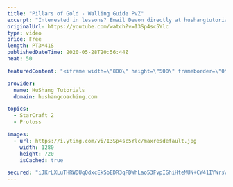 ```yaml
---
title: "Pillars of Gold - Walling Guide PvZ"
excerpt: "Interested in lessons? Email Devon directly at hushangtutorials@outlook.com ------------------------------------------------------------------------------------------------------- Want to support HuShang Tutorials directly? Patreon is a website where you can contribute a monthly donation that will help"
originalUrl: https://youtube.com/watch?v=I3Sp4sc5Ylc
type: video
price: Free
length: PT3M41S
publishedDateTime: 2020-05-28T20:56:44Z
heat: 50

featuredContent: "<iframe width=\"800\" height=\"500\" frameborder=\"0\" src=\"https://www.youtube.com/embed/I3Sp4sc5Ylc\" allow=\"accelerometer; autoplay; encrypted-media; gyroscope; picture-in-picture\" allowfullscreen></iframe>"

provider:
  name: HuShang Tutorials
  domain: hushangcoaching.com

topics:
  - StarCraft 2
  - Protoss

images:
  - url: https://i.ytimg.com/vi/I3Sp4sc5Ylc/maxresdefault.jpg
    width: 1280
    height: 720
    isCached: true

secured: "iJKrLXLuTHRWDUqQdxcEkSbEDR3qFDWhLao53FvpIGhiHteMUN+CW41IYWrsWTdIuUwBlX3C48nwQZsSn1gtaXVGnn2SozTKGtDLEZMeGbTpXb2Dy+unB3d73U+pRPycKDQ1b2Vq3u+mc3Tbz9VSXqlS7DJOHaRBZFwm+A7QKlS3Tf0QtsTWFzVsxNFI1Op/jbnEf1cOss7zpv52Q+o8YI7hG9jdn5mUURke2mWMQiULKuAzE2q6NkJLAbrQiC+c0cpEshhQYGvqaNtcABKuYowObItZAlJT1tJrlIY9cohhapiM0EAaxcPA/O3Kcm7Gf3a4VBqQPfVubBmA+mxbZ8GZHMKqRQ9B7do7QjI6NiwrOKKwRL8Ru0hKBdeAIt+BsAnmO3uYevSyHsfE+gZOUn3bglBbfFHl8dq8yntLGgw=;5BsV83PPsboGfNOYgl99yw=="
---
```


